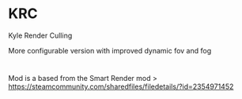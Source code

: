 # KRC
Kyle Render Culling

More configurable version with improved dynamic fov and fog
# 
Mod is a based from the Smart Render mod > https://steamcommunity.com/sharedfiles/filedetails/?id=2354971452

